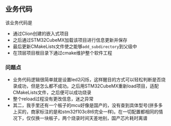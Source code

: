 业务代码
---

该业务代码是

- 通过Clion创建的嵌入式项目
- 之后通过STM32CubeMX加载该项目进行信息更新并保存
- 最后更新CMakeLists文件使之能够`add_subdirectory`到父级中
- 在顶层项目根目录下通过cmake维护整个软件工程

### 问题点

- 业务代码逻辑很简单就是设置led2闪烁，这样醒目的方式可以轻松判断是否烧录成功，但是怎么都不成功。之后用STM32CubeMX重新load项目，适配CMakeLists文件，之后便可以成功烧录
- 整个reload过程没有更改信息，迷之异常
- 其二，我手里还有一个板子的mcu好像是国产的，没有查到具体型号(拼多多上买的，商家标注的是和stm32f103c8t6完全一样)。在一切配置都相同的情况下，仅仅换一块板子，两个烧录时间天差地别，国产芯片耗时离谱